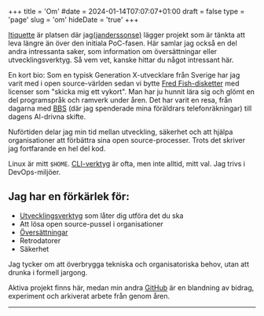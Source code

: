 +++
title = 'Om'
#date = 2024-01-14T07:07:07+01:00
draft = false
type = 'page'
slug = 'om'
hideDate = 'true'
+++

[Itiquette](https://github.com/itiquette) är platsen där jag[(janderssonse)](https://github.com/janderssonse) lägger projekt som är tänkta att leva längre än över den initiala PoC-fasen.
Här samlar jag också en del andra intressanta saker, som information om översättningar eller utvecklingsverktyg. Så vem vet, kanske hittar du något intressant här.

En kort bio:
Som en typisk Generation X-utvecklare från Sverige har jag varit med i open source-världen sedan vi bytte [Fred Fish-disketter](https://datagubbe.se/fish/) med licenser som "skicka mig ett vykort". Man har ju hunnit lära sig och glömt en del programspråk och ramverk under åren. Det har varit en resa, från dagarna med [BBS](https://en.wikipedia.org/wiki/Bulletin_board_system) (där jag spenderade mina föräldrars telefonräkningar) till dagens AI-drivna skifte.

Nuförtiden delar jag min tid mellan utveckling, säkerhet och att hjälpa organisationer att förbättra sina open source-processer. Trots det skriver jag fortfarande en hel del kod.

Linux är mitt `$HOME`. [CLI-verktyg](https://gabevenberg.com/posts/cli-renaissance/) är ofta, men inte alltid, mitt val. Jag trivs i DevOps-miljöer. 

## Jag har en förkärlek för:

- [Utvecklingsverktyg](/tools) som låter dig utföra det du ska
- Att lösa open source-pussel i organisationer
- [Översättningar](/translations)
- Retrodatorer
- Säkerhet

Jag tycker om att överbrygga tekniska och organisatoriska behov, utan att drunka i formell jargong.

Aktiva projekt finns här, medan min andra [GitHub](https://github.com/janderssonse) är en blandning av bidrag, experiment och arkiverat arbete från genom åren.

---
